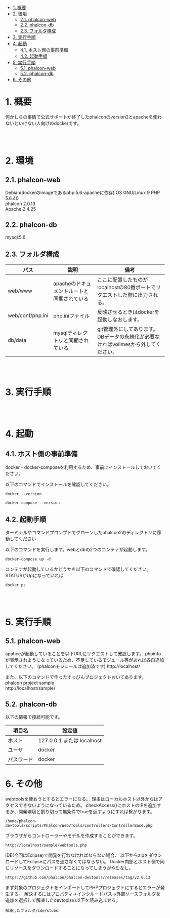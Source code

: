 <!-- TOC -->

- [1. 概要](#1-概要)
- [2. 環境](#2-環境)
    - [2.1. phalcon-web](#21-phalcon-web)
    - [2.2. phalcon-db](#22-phalcon-db)
    - [2.3. フォルダ構成](#23-フォルダ構成)
- [3. 実行手順](#3-実行手順)
- [4. 起動](#4-起動)
    - [4.1. ホスト側の事前準備](#41-ホスト側の事前準備)
    - [4.2. 起動手順](#42-起動手順)
- [5. 実行手順](#5-実行手順)
    - [5.1. phalcon-web](#51-phalcon-web)
    - [5.2. phalcon-db](#52-phalcon-db)
- [6. その他](#6-その他)

<!-- /TOC -->


# 1. 概要
何かしらの事情で公式サポートが終了したphalconのversion2とapacheを使わないといけない人向けのdockerです。  

<br><br>

# 2. 環境
## 2.1. phalcon-web
 Debian(dockerのimageであるphp:5.6-apacheに依存)
OS	GNU/Linux 9
PHP 5.6.40  
phalcon 2.0.13  
Apache 2.4.25  

## 2.2. phalcon-db
mysql:5.6 

## 2.3. フォルダ構成
| パス | 説明 | 備考 |
----|----|---- 
| web/www| apacheのドキュメントルートと同期されている| ここに配置したものがlocalhostの80番ポートでリクエストした際に出力される。 | 
| web/conf/php.ini| php.iniファイル| 反映させるときはdockerを起動しなおします。 | |
| db/data | mysqlディレクトリと同期されている | git管理外にしてあります。DBデータの永続化が必要なければvolimesから外してください。 |

<br><br>
# 3. 実行手順

<br><br>
# 4. 起動
## 4.1. ホスト側の事前準備
docker・docker-composeを利用するため、事前にインストールしておいてください。

以下のコマンドでインストールを確認してください。
```
docker --version
```
```
docker-compose --version
```

## 4.2. 起動手順
ターミナルやコマンドプロンプトでクローンしたphalcon2のディレクトリに移動してください

以下のコマンドを実行します。webとdbの2つのコンテナが起動します。
```
docker-compose up -d
```
コンテナが起動しているかどうかを以下のコマンドで確認してください。
STATUSがUpになっていれば
```
docker ps
```

<br><br>

# 5. 実行手順
## 5.1. phalcon-web
apahceが起動していることを以下URLにリクエストして確認します。
phpinfoが表示されようになっているため、不足しているモジュール等があれば各自追加してください。
(phalconモジュールは追加済です)
http://localhost/


また、以下のコマンドで作ったすっぴんプロジェクトおいてあります。  
phalcon project sample  
http://localhost/sample/


## 5.2. phalcon-db
以下の情報で接続可能です。

| 項目名 | 設定値 |
----|---- 
| ホスト | 127.0.0.1 または localhost |
| ユーザ | docker |
| パスワード | docker |

# 6. その他
webtoolsを使おうとするとエラーになる。
理由はローカルホスト以外からはアクセスできないようになっているため。
checkAccess()にホストのIPを追加するか、開発環境と割り切って無条件でtrueを返すようにすれば繋がります。
```
/home/phalcon-devtools/scripts/Phalcon/Web/Tools/controllers/ControllerBase.php
```

ブラウザからコントローラーやモデルを作成することができます。
```
http://localhost/sample/webtools.php
```

IDE(今回はEclipse)で開発を行わなければならない場合、
以下からzipをダウンロードしてEclipseにパスを通さなくてはならない。
Docker内部とホスト側で同じリソースをダウンロードすることになってしまうがやむなし。
```
https://github.com/phalcon/phalcon-devtools/releases/tag/v2.0.13
```

まず対象のプロジェクトをインポートしてPHPプロジェクトにするとエラーが発生する。
解決するにはプロパティ→インクルードパス→外部ソースフォルダを追加を選択して解凍したdevtoolsの以下を読み込ませる。
```
解凍したフォルダ/ide/stubs
```
